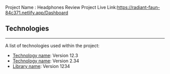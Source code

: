 Project Name : Headphones Review
Project Live Link:https://radiant-faun-84c371.netlify.app/Dashboard





## Technologies
***
A list of technologies used within the project:
* [Technology name](https://example.com): Version 12.3 
* [Technology name](https://example.com): Version 2.34
* [Library name](https://example.com): Version 1234

